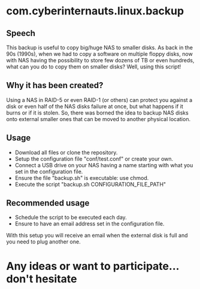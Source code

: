 # com.cyberinternauts.linux.backup

## Speech
This backup is useful to copy big/huge NAS to smaller disks. As back in the 90s (1990s), when we had to copy a software on multiple floppy disks, now with NAS having the possibility to store few dozens of TB or even hundreds, what can you do to copy them on smaller disks? Well, using this script!

## Why it has been created?
Using a NAS in RAID-5 or even RAID-1 (or others) can protect you against a disk or even half of the NAS disks failure at once, but what happens if it burns or if it is stolen. So, there was borned the idea to backup NAS disks onto external smaller ones that can be moved to another physical location.

## Usage
- Download all files or clone the repository.
- Setup the configuration file "conf/test.conf" or create your own.
- Connect a USB drive on your NAS having a name starting with what you set in the configuration file.
- Ensure the file "backup.sh" is executable: use chmod.
- Execute the script "backup.sh CONFIGURATION_FILE_PATH"

## Recommended usage
- Schedule the script to be executed each day.
- Ensure to have an email address set in the configuration file.

With this setup you will receive an email when the external disk is full and you need to plug another one.

# Any ideas or want to participate... don't hesitate
